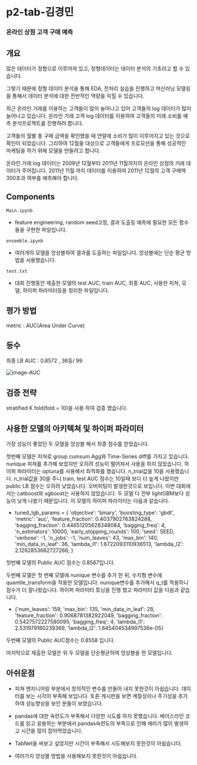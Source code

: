 # p2-tab-김경민 

### 온라인 상점 고객 구매 예측 

## 개요 

많은 데이터가 정형으로 이루어져 있고, 정형데이터는 데이터 분석의 기초라고 할 수 있습니다.

그렇기 때문에 정형 데이터 분석을 통해 EDA, 전처리 실습을 진행하고 머신러닝 모델링을 통해서 데이터 분석에 대한 전반적인 역량을 익힐 수 있습니다.

최근 온라인 거래를 이용하는 고객들이 많이 늘어나고 있어 고객들의 log 데이터가 많이 늘어나고 있습니다. 온라인 거래 고객 log 데이터를 이용하여 고객들의 미래 소비를 예측 분석프로젝트를 진행하려 합니다.

고객들의 월별 총 구매 금액을 확인했을 때 연말에 소비가 많이 이루어지고 있는 것으로 확인이 되었습니다. 그리하여 12월을 대상으로 고객들에게 프로모션을 통해 성공적인 마케팅을 하기 위해 모델을 만들려고 합니다.

온라인 거래 log 데이터는 2009년 12월부터 2011년 11월까지의 온라인 상점의 거래 데이터가 주어집니다. 2011년 11월 까지 데이터를 이용하여 2011년 12월의 고객 구매액 300초과 여부를 예측해야 합니다.

## Components

<code>Main.ipynb</code> 

* feature engineering, random seed고정, 결과 도출등 예측에 필요한 모든 함수들을 구현한 파일입니다.

<code>ensemble.ipynb</code>

* 여러개의 모델을 앙상블하여 결과를 도출하는 파일입니다. 앙상블에는 단순 평균 방법을 사용했습니다.

<code>test.txt</code>  

* 대회 진행동안 제출한 모델의 test AUC, train AUC, 최종 AUC, 사용한 피쳐, 모델, 하이퍼 파라미터등을 정리한 파일입니다.

## 평가 방법 

metric : AUC(Area Under Curve)

## 등수

최종 LB AUC : 0.8572 , 36등/ 99

![image-AUC](../../assets/img/boostcamp/ConfigurationModel.png)

## 검증 전략 

stratified K fold(fold = 10)을 사용 하여 검증 했습니다. 

## 사용한 모델의 아키텍쳐 및 하이퍼 파라미터

가장 성능이 좋았던 두 모델을 앙상블 해서 최종 점수를 얻었습니다.
	
첫번째 모델은 피쳐로 group cumsum Agg와 Time-Series diff를 가지고 있습니다. nunique 피쳐를 추가해 보았지만 오히려 성능이 떨어져서 사용을 하지 않았습니다.
하이퍼 파라미터는 optuna를 사용해서 최적화를 했습니다. n_trial값을 10을 사용했습니다. n_trial값을 30을 주니 train, test AUC 점수는 10일때 보다 더 높게 나왔지만 public LB 점수는 오히려 낮았습니다. 오버피팅이 발생한것으로 보입니다.
	이번 대회에서는 catboost와 xgboost는 사용하지 않았습니다. 두 모델 다  전부
	lightGBM보다 성능이 낮게 나왔기 때문입니다. 이 모델의 하이퍼 파라미터는 다음과             같습니다.

* tuned_lgb_params = {
    'objective': 'binary', 
    'boosting_type': 'gbdt',
    'metric': 'auc', 
    'feature_fraction': 0.4037902763824288, 
    'bagging_fraction': 0.44651205628348084, 
    'bagging_freq': 4,
    'n_estimators': 10000, 
    'early_stopping_rounds': 100,
    'seed': SEED,
    'verbose': -1,
    'n_jobs': -1, 
    'num_leaves': 43,
    'max_bin': 140,
    'min_data_in_leaf': 36,
    'lambda_l1': 1.6722093110936513,
    'lambda_l2': 2.1262853662727266,
}

첫번째 모델의 Public AUC 점수는 0.8567입니다.

두번째 모델은 첫 번째 모델에 nunique 변수를 추가 한 뒤, 수치형 변수에 quantile_transform을 적용한 모델입니다. nunique변수를 추가해서 q_t를 적용하니 점수가 더 잘나왔습니다. 하이퍼 파라미터 튜닝을 진행 했고 파라미터 값을 다음과 같습니다. 

* {'num_leaves': 159,
 'max_bin': 135,
 'min_data_in_leaf': 28,
 'feature_fraction': 0.9068781382922049,
 'bagging_fraction': 0.5427572227580095,
 'bagging_freq': 4,
 'lambda_l1': 2.531979160239369,
 'lambda_l2': 1.645404534997536e-05}

두번째 모델의 Public AUC점수는 0.8558 입니다.

마지막으로 제출한 모델은 위 두 모델을 단순평균하여 앙상블을 한 모델입니다.

## 아쉬운점 

* 피쳐 엔지니어링 부분에서 창의적인 변수를 만들어 내지 못한것이 아쉽습니다. 데이터를 보는 시각이 부족해 보입니다. 토론 게시판을 보면 계절성이나 주기성을 추가하여 성능향상을 보인 분들이 보였습니다.

* pandas에 대한 숙련도가 부족해서 다양한 시도를 하지 못했습니다. 베이스라인 코드를 읽고 응용하는 부분에서 pandas숙련도의 부족으로 인해 에러가 많이 발생하고 시간을 많이 잡아먹었습니다.

* TabNet을 써보고 싶었지만 시간이 부족해서 시도해보지 못한것이 아쉽습니다. 

* 여러가지 앙상블 방법을 사용해보지 못한것이 아쉽습니다.  


